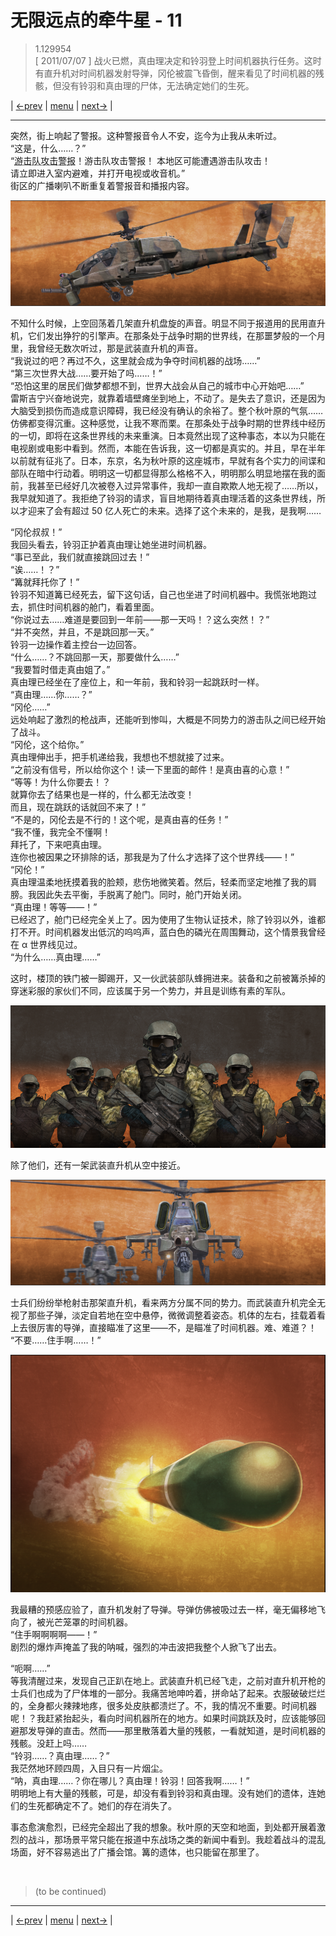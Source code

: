 # 无限远点的牵牛星 - 11
> 1.129954  
> [ 2011/07/07 ] 战火已燃，真由理决定和铃羽登上时间机器执行任务。这时有直升机对时间机器发射导弹，冈伦被震飞昏倒，醒来看见了时间机器的残骸，但没有铃羽和真由理的尸体，无法确定她们的生死。  

| [←prev](./0162) | [menu](../) | [next→](./0164) |

---

突然，街上响起了警报。这种警报音令人不安，迄今为止我从未听过。  
“这是，什么……？”  
“<abbr title="在日本，发生紧急事件时，全国即时警报系统（J-ALERT），会利用通信卫星、无线电和有线广播向公众发出行政警报。针对地震、海啸、火山、气象灾害、环境卫生、核事故、武装攻击等不同类型，分别采用不同的警报音和播报内容。">游击队攻击警报</abbr>！游击队攻击警报！
 本地区可能遭遇游击队攻击！  
 请立即进入室内避难，并打开电视或收音机。”  
街区的广播喇叭不断重复着警报音和播报内容。  

![](../static/image/0046-4.png)

不知什么时候，上空回荡着几架直升机盘旋的声音。明显不同于报道用的民用直升机，它们发出狰狞的引擎声。在那条处于战争时期的世界线，在那噩梦般的一个月里，我曾经无数次听过，那是武装直升机的声音。  
“我说过的吧？再过不久，这里就会成为争夺时间机器的战场……”  
“第三次世界大战……要开始了吗……！”  
“恐怕这里的居民们做梦都想不到，世界大战会从自己的城市中心开始吧……”  
雷斯吉宁兴奋地说完，就靠着墙壁瘫坐到地上，不动了。是失去了意识，还是因为大脑受到损伤而造成意识障碍，我已经没有确认的余裕了。整个秋叶原的气氛……仿佛都变得沉重。这种感觉，让我不寒而栗。在那条处于战争时期的世界线中经历的一切，即将在这条世界线的未来重演。日本竟然出现了这种事态，本以为只能在电视剧或电影中看到。然而，本能在告诉我，这一切都是真实的。并且，早在半年以前就有征兆了。日本，东京，名为秋叶原的这座城市，早就有各个实力的间谍和部队在暗中行动着。明明这一切都显得那么格格不入，明明那么明显地摆在我的面前，我甚至已经好几次被卷入过异常事件，我却一直自欺欺人地无视了……所以，我早就知道了。我拒绝了铃羽的请求，盲目地期待着真由理活着的这条世界线，所以才迎来了会有超过 50 亿人死亡的未来。选择了这个未来的，是我，是我啊……  

“冈伦叔叔！”  
我回头看去，铃羽正护着真由理让她坐进时间机器。  
“事已至此，我们就直接跳回过去！”  
“诶……！？”  
“篝就拜托你了！”  
铃羽不知道篝已经死去，留下这句话，自己也坐进了时间机器中。我慌张地跑过去，抓住时间机器的舱门，看着里面。  
“你说过去……难道是要回到一年前——那一天吗！？这么突然！？”  
“并不突然，并且，不是跳回那一天。”  
铃羽一边操作着主控台一边回答。  
“什么……？不跳回那一天，那要做什么……”  
“我要暂时借走真由姐了。”  
真由理已经坐在了座位上，和一年前，我和铃羽一起跳跃时一样。  
“真由理……你……？”  
“冈伦……”  
远处响起了激烈的枪战声，还能听到惨叫，大概是不同势力的游击队之间已经开始了战斗。  
“冈伦，这个给你。”  
真由理伸出手，把手机递给我，我想也不想就接了过来。  
“之前没有信号，所以给你这个！读一下里面的邮件！是真由喜的心意！”  
“等等！为什么你要去！？  
 就算你去了结果也是一样的，什么都无法改变！  
 而且，现在跳跃的话就回不来了！”  
“不是的，冈伦去是不行的！这个呢，是真由喜的任务！”  
“我不懂，我完全不懂啊！  
 拜托了，下来吧真由理。  
 连你也被因果之环排除的话，那我是为了什么才选择了这个世界线——！”  
“冈伦！”  
真由理温柔地抚摸着我的脸颊，悲伤地微笑着。然后，轻柔而坚定地推了我的肩膀。我因此失去平衡，手脱离了舱门。同时，舱门开始关闭。  
“真由理！等等——！”  
已经迟了，舱门已经完全关上了。因为使用了生物认证技术，除了铃羽以外，谁都打不开。时间机器发出低沉的呜呜声，蓝白色的磷光在周围舞动，这个情景我曾经在 α 世界线见过。  
“为什么……真由理……”  

这时，楼顶的铁门被一脚踢开，又一伙武装部队蜂拥进来。装备和之前被篝杀掉的穿迷彩服的家伙们不同，应该属于另一个势力，并且是训练有素的军队。  

![](../static/image/0046-6.png)

除了他们，还有一架武装直升机从空中接近。  

![](../static/image/0163-1.png)

士兵们纷纷举枪射击那架直升机，看来两方分属不同的势力。而武装直升机完全无视了那些子弹，淡定自若地在空中悬停，微微调整着姿态。机体的左右，挂载着看上去很厉害的导弹，直接瞄准了这里——不，是瞄准了时间机器。难、难道？！  
“不要……住手啊……！”  

![](../static/image/0163-2.png)

我最糟的预感应验了，直升机发射了导弹。导弹仿佛被吸过去一样，毫无偏移地飞向了，被光芒笼罩的时间机器。  
“住手啊啊啊啊——！”  
剧烈的爆炸声掩盖了我的呐喊，强烈的冲击波把我整个人掀飞了出去。  

“呃啊……”  
等我清醒过来，发现自己正趴在地上。武装直升机已经飞走，之前对直升机开枪的士兵们也成为了尸体堆的一部分。我痛苦地呻吟着，拼命站了起来。衣服破破烂烂的，全身都火辣辣地疼，很多处皮肤都溃烂了。不，我的情况不重要。时间机器呢！？我赶紧抬起头，看向时间机器所在的地方。如果时间跳跃及时，应该能够回避那发导弹的直击。然而——那里散落着大量的残骸，一看就知道，是时间机器的残骸。没赶上吗……  
“铃羽……？真由理……？”  
我茫然地环顾四周，入目只有一片烟尘。  
“呐，真由理……？你在哪儿？真由理！铃羽！回答我啊……！”  
明明地上有大量的残骸，可是，却没有看到铃羽和真由理。没有她们的遗体，连她们的生死都确定不了。她们的存在消失了。  

事态愈演愈烈，已经完全超出了我的想象。秋叶原的天空和地面，到处都开展着激烈的战斗，那场景平常只能在报道中东战场之类的新闻中看到。我趁着战斗的混乱场面，好不容易逃出了广播会馆。篝的遗体，也只能留在那里了。  


<br/>

> (to be continued)

---

| [←prev](./0162) | [menu](../) | [next→](./0164) |
